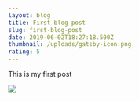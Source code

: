 ```yaml
---
layout: blog
title: First blog post
slug: first-blog-post
date: 2019-06-02T18:27:18.500Z
thumbnail: /uploads/gatsby-icon.png
rating: 5
---
```

This is my first post

![](/uploads/poster.jpg)
